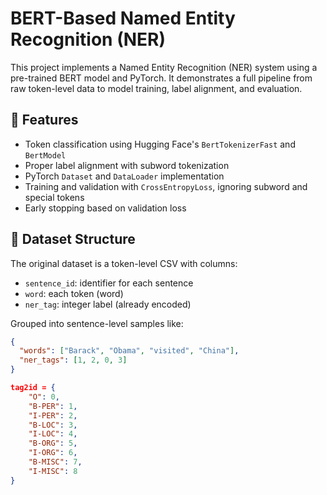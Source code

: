 # BERT-Based Named Entity Recognition (NER)

This project implements a Named Entity Recognition (NER) system using a pre-trained BERT model and PyTorch. It demonstrates a full pipeline from raw token-level data to model training, label alignment, and evaluation.

## 📌 Features

- Token classification using Hugging Face's `BertTokenizerFast` and `BertModel`
- Proper label alignment with subword tokenization
- PyTorch `Dataset` and `DataLoader` implementation
- Training and validation with `CrossEntropyLoss`, ignoring subword and special tokens
- Early stopping based on validation loss

## 📁 Dataset Structure

The original dataset is a token-level CSV with columns:

- `sentence_id`: identifier for each sentence
- `word`: each token (word)
- `ner_tag`: integer label (already encoded)

Grouped into sentence-level samples like:
```json
{
  "words": ["Barack", "Obama", "visited", "China"],
  "ner_tags": [1, 2, 0, 3]
}

tag2id = {
    "O": 0,
    "B-PER": 1,
    "I-PER": 2,
    "B-LOC": 3,
    "I-LOC": 4,
    "B-ORG": 5,
    "I-ORG": 6,
    "B-MISC": 7,
    "I-MISC": 8
}
